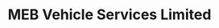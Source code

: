 ---
title: "MEB Vehicle Services Limited"
url: /carshalton/meb-vehicle-services-limited/
shop: Autowerkstatt
---